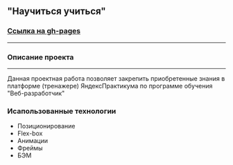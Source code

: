 ## "Научиться учиться"
### [Ссылка на gh-pages](https://nsotnikov16.github.io/how-to-learn)
----
### Описание проекта
----------------------------------------------------------------------------------------------------
Данная проектная работа позволяет закрепить приобретенные знания в платформе (тренажере) ЯндексПрактикума по программе обучения "Веб-разработчик" 
### Исапользованные технологии
* Позиционирование
* Flex-box
* Анимации
* Фреймы
* БЭМ

